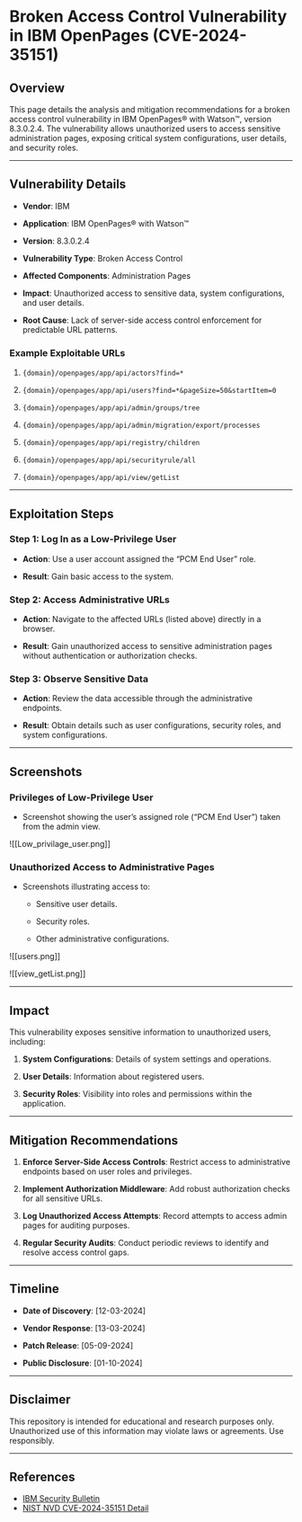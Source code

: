 # Broken Access Control Vulnerability in IBM OpenPages (CVE-2024-35151)

## Overview

This page details the analysis and mitigation recommendations for a broken access control vulnerability in IBM OpenPages® with Watson™, version 8.3.0.2.4. The vulnerability allows unauthorized users to access sensitive administration pages, exposing critical system configurations, user details, and security roles.

---

## Vulnerability Details

- **Vendor**: IBM
    
- **Application**: IBM OpenPages® with Watson™
    
- **Version**: 8.3.0.2.4
    
- **Vulnerability Type**: Broken Access Control
    
- **Affected Components**: Administration Pages
    
- **Impact**: Unauthorized access to sensitive data, system configurations, and user details.
    
- **Root Cause**: Lack of server-side access control enforcement for predictable URL patterns.
    

### Example Exploitable URLs

1. `{domain}/openpages/app/api/actors?find=*`
    
2. `{domain}/openpages/app/api/users?find=*&pageSize=50&startItem=0`
    
3. `{domain}/openpages/app/api/admin/groups/tree`
    
4. `{domain}/openpages/app/api/admin/migration/export/processes`
    
5. `{domain}/openpages/app/api/registry/children`
    
6. `{domain}/openpages/app/api/securityrule/all`
    
7. `{domain}/openpages/app/api/view/getList`
    

---

## Exploitation Steps

### Step 1: Log In as a Low-Privilege User

- **Action**: Use a user account assigned the “PCM End User” role.
    
- **Result**: Gain basic access to the system.
    

### Step 2: Access Administrative URLs

- **Action**: Navigate to the affected URLs (listed above) directly in a browser.
    
- **Result**: Gain unauthorized access to sensitive administration pages without authentication or authorization checks.
    

### Step 3: Observe Sensitive Data

- **Action**: Review the data accessible through the administrative endpoints.
    
- **Result**: Obtain details such as user configurations, security roles, and system configurations.
    
---

## Screenshots

### Privileges of Low-Privilege User

- Screenshot showing the user’s assigned role (“PCM End User”) taken from the admin view.
    

![[Low_privilage_user.png]]

### Unauthorized Access to Administrative Pages

- Screenshots illustrating access to:
    
    - Sensitive user details.
        
    - Security roles.
        
    - Other administrative configurations.
        

![[users.png]]

![[view_getList.png]]

---

## Impact

This vulnerability exposes sensitive information to unauthorized users, including:

1. **System Configurations**: Details of system settings and operations.
    
2. **User Details**: Information about registered users.
    
3. **Security Roles**: Visibility into roles and permissions within the application.
    

---

## Mitigation Recommendations

1. **Enforce Server-Side Access Controls**: Restrict access to administrative endpoints based on user roles and privileges.
    
2. **Implement Authorization Middleware**: Add robust authorization checks for all sensitive URLs.
    
3. **Log Unauthorized Access Attempts**: Record attempts to access admin pages for auditing purposes.
    
4. **Regular Security Audits**: Conduct periodic reviews to identify and resolve access control gaps.
    

---

## Timeline

- **Date of Discovery**: [12-03-2024]
    
- **Vendor Response**: [13-03-2024]
    
- **Patch Release**:        [05-09-2024]
    
- **Public Disclosure**: [01-10-2024]
    

---

## Disclaimer

This repository is intended for educational and research purposes only. Unauthorized use of this information may violate laws or agreements. Use responsibly.

---

## References
   
- [IBM Security Bulletin](https://www.ibm.com/support/pages/node/7165959)
- [NIST NVD CVE-2024-35151 Detail](https://nvd.nist.gov/vuln/detail/CVE-2024-35151)